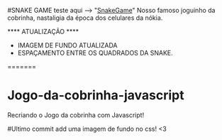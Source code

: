 
#SNAKE GAME teste aqui --> "[SnakeGame](https://diegofs23/diegofs23.github.io/ "snakegame")"
Nosso famoso joguinho da cobrinha, nastaligia da época dos celulares da nókia.

**** ATUALIZAÇÃO **** 

* IMAGEM DE FUNDO ATUALIZADA
* ESPAÇAMENTO ENTRE OS QUADRADOS DA SNAKE.

=======
# Jogo-da-cobrinha-javascript
Recriando o Jogo da cobrinha com Javascript!

#Ultimo commit add uma imagem de fundo no css! <3

